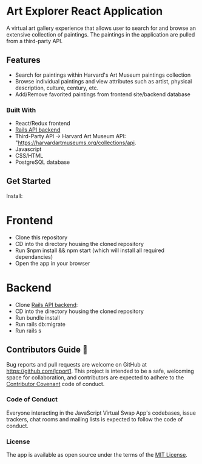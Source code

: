 # Art Explorer React Application

A virtual art gallery experience that allows user to search for and browse an extensive collection of paintings. The paintings in the application are pulled from a third-party API.

## Features 

* Search for paintings within Harvard's Art Museum paintings collection
* Browse individual paintings and view attributes such as artist, physical description, culture, century, etc. 
* Add/Remove favorited paintings from frontend site/backend database 

### Built With 

* React/Redux frontend
* [Rails API backend](https://github.com/jcport1/react-backend)
* Third-Party API -> Harvard Art Museum API: "https://harvardartmuseums.org/collections/api.  
* Javascript
* CSS/HTML
* PostgreSQL database

## Get Started

Install:

# Frontend 
* Clone this repository
* CD into the directory housing the cloned repository 
* Run $npm install && npm start (which will install all required dependancies)
* Open the app in your browser

# Backend 
* Clone [Rails API backend](https://github.com/jcport1/react-backend):
* CD into the directory housing the cloned repository 
* Run bundle install
* Run rails db:migrate
* Run rails s

## Contributors Guide 👋

Bug reports and pull requests are welcome on GitHub at https://github.com/jcport1. This project is intended to be a safe, welcoming space for collaboration, and contributors are expected to adhere to the [Contributor Covenant](http://contributor-covenant.org) code of conduct.

### Code of Conduct

Everyone interacting in the JavaScript Virtual Swap App's codebases, issue trackers, chat rooms and mailing lists is expected to follow the code of conduct.

### License

The app is available as open source under the terms of the [MIT License](https://opensource.org/licenses/MIT).